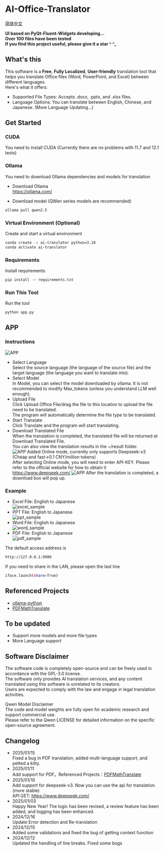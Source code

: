 # AI-Office-Translator
[简体中文](README_ZH.md)  

**UI based on PyQt-Fluent-Widgets developing...**  
**Over 100 files have been tested**  
**If you find this project useful, please give it a star ^ ^_**  

## What's this
This software is a **Free**, **Fully Localized**, **User-friendly** translation tool that helps you translate Office files (Word, PowerPoint, and Excel) between different languages.  
Here's what it offers:  
  
- Supported File Types: Accepts .docx, .pptx, and .xlsx files.
- Language Options: You can translate between English, Chinese, and Japanese. (More Language Updating...)  

## Get Started
### CUDA
You need to install CUDA
(Currently there are no problems with 11.7 and 12.1 tests)  

### Ollama
You need to download Ollama dependencies and models for translation
- Download Ollama  
https://ollama.com/  

- Download model (QWen series models are recommended) 
```bash
ollama pull qwen2.5
```
### Virtual Environment (Optional)
Create and start a virtual environment
```bash
conda create -n ai-translator python=3.10
conda activate ai-translator
```
### Requirements
Install requirements
```bash
pip install -r requirements.txt
```
### Run This Tool
Run the tool
```bash
python app.py
```

## APP
### Instructions
![APP](img/app.png)
- Select Language  
Select the source language (the language of the source file) and the target language (the language you want to translate into).  
- Select Model  
In Model, you can select the model downloaded by ollama. It is not recommended to modify Max_tokens (unless you understand LLM well enough).  
- Upload File  
Click Upload Office Flie/drag the file to this location to upload the file need to be translated.  
The program will automatically determine the file type to be translated.  
- Start Translate   
Click Translate and the program will start translating.  
- Download Translated File  
When the translation is completed, the translated file will be returned at Download Translated File.  
You can also view the translation results in the ~/result folder.  
![APP](img/app_online.png)
Added Online mode, currently only supports Deepseek-v3 (Cheap and fast->0.1 CNY/million tokens)  
After selecting Online mode, you will need to enter API-KEY. Please refer to the official website for how to obtain it  
https://www.deepseek.com/
![APP](img/app_completed.png)
After the translation is completed, a download box will pop up.

### Example 
- Excel File: English to Japanese  
![excel_sample](img/excel.png)  
- PPT File: English to Japanese  
![ppt_sample](img/ppt.png)  
- Word File: English to Japanese  
![word_sample](img/word.png)
- PDF File: English to Japanese  
![pdf_sample](img/pdf.png)

The default access address is
```bash
http://127.0.0.1:9980
```
If you need to share in the LAN, please open the last line
```bash
iface.launch(share=True)
```

## Referenced Projects
- [ollama-python](https://github.com/ollama/ollama-python)
- [PDFMathTranslate](https://github.com/Byaidu/PDFMathTranslate)

## To be updated
- Support more models and more file types
- More Language support

## Software Disclaimer  
The software code is completely open-source and can be freely used in accordance with the GPL-3.0 license.  
The software only provides AI translation services, and any content translated using this software is unrelated to its creators.  
Users are expected to comply with the law and engage in legal translation activities. 

Qwen Model Disclaimer  
The code and model weights are fully open for academic research and support commercial use.  
Please refer to the Qwen LICENSE for detailed information on the specific open-source agreement. 

## Changelog
- 2025/01/15  
Fixed a bug in PDF translation, added multi-language support, and petted a kitty.
- 2025/01/11  
Add support for PDF。Referenced Projects：[PDFMathTranslate](https://github.com/Byaidu/PDFMathTranslate)
- 2025/01/10    
Add support for deepseek-v3. Now you can use the api for translation. (more stable)  
API GET: https://www.deepseek.com/
- 2025/01/03  
Happy New Year! The logic has been revised, a review feature has been added, and logging has been enhanced.
- 2024/12/16  
Update Error detection and Re-translation
- 2024/12/15  
Added some validations and fixed the bug of getting context function
- 2024/12/12  
Updated the handling of line breaks. Fixed some bugs